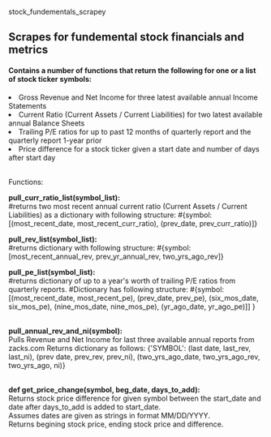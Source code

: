 stock_fundementals_scrapey
<h2>Scrapes for fundemental stock financials and metrics</h2>

<h4>Contains a number of functions that return the following for one or a list of stock ticker symbols:</h4>
<li> Gross Revenue and Net Income for three latest available annual Income Statements</li>
<li> Current Ratio (Current Assets / Current Liabilities) for two latest available annual Balance Sheets</li>
<li> Trailing P/E ratios for up to past 12 months of quarterly report and the quarterly report 1-year prior </li>
<li> Price difference for a stock ticker given a start date and number of days after start day </li>


<br>Functions:

<b>pull_curr_ratio_list(symbol_list):</b>
<br>#returns two most recent annual current ratio (Current Assets / Current Liabilities) as a dictionary with following structure: 
#{symbol: [(most_recent_date, most_recent_curr_ratio), (prev_date, prev_curr_ratio)]}

<b>pull_rev_list(symbol_list):</b>
<br>#returns dictionary with following structure:
#{symbol: [most_recent_annual_rev, prev_yr_annual_rev, two_yrs_ago_rev]}

<b>pull_pe_list(symbol_list):</b>
<br>#returns dictionary of up to a year's worth of trailing P/E ratios from quarterly reports.
#Dictionary has following structure: 
#{symbol: [(most_recent_date, most_recent_pe), 
           (prev_date, prev_pe), 
           (six_mos_date, six_mos_pe), 
           (nine_mos_date, nine_mos_pe),
            (yr_ago_date, yr_ago_pe)]]
  }

<br>
<b>pull_annual_rev_and_ni(symbol):</b>
<br>Pulls Revenue and Net Income for last three available annual reports from zacks.com
Returns dictionary as follows:
{'SYMBOL': (last date, last_rev, last_ni), (prev date, prev_rev, prev_ni), 
            (two_yrs_ago_date, two_yrs_ago_rev, two_yrs_ago, ni)}
            
<br><b>def get_price_change(symbol, beg_date, days_to_add):</b>
<br>Returns stock price difference for given symbol between the start_date and 
date after days_to_add is added to start_date.
<br>Assumes dates are given as strings in format MM/DD/YYYY.
<br>Returns begining stock price, ending stock price and difference.
